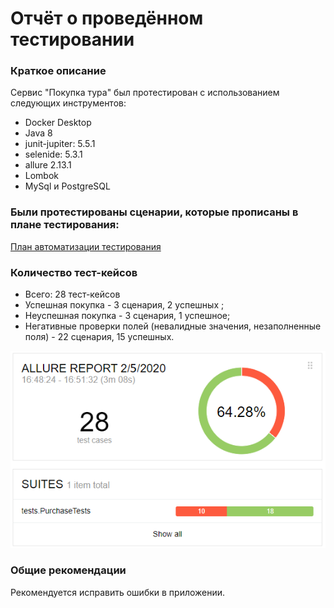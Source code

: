 # Отчёт о проведённом тестировании
### Краткое описание
Cервис "Покупка тура" был протестирован с использованием следующих инструментов:
* Docker Desktop
* Java 8
* junit-jupiter: 5.5.1
* selenide: 5.3.1
* allure 2.13.1
* Lombok
* MySql и PostgreSQL

### Были протестированы сценарии, которые прописаны в плане тестирования:
[План автоматизации тестирования](https://github.com/drevnik/AQA_diplom/blob/master/docs/Plan.md)

### Количество тест-кейсов

* Всего: 28 тест-кейсов
* Успешная покупка - 3 сценария, 2 успешных ;
* Неуспешная покупка - 3 сценария, 1 успешное;
* Негативные проверки полей (невалидные значения, незаполненные поля) - 22 сценария, 15 успешных.

![](img/AllureReport.png)

### Общие рекомендации

Рекомендуется исправить ошибки в приложении.
